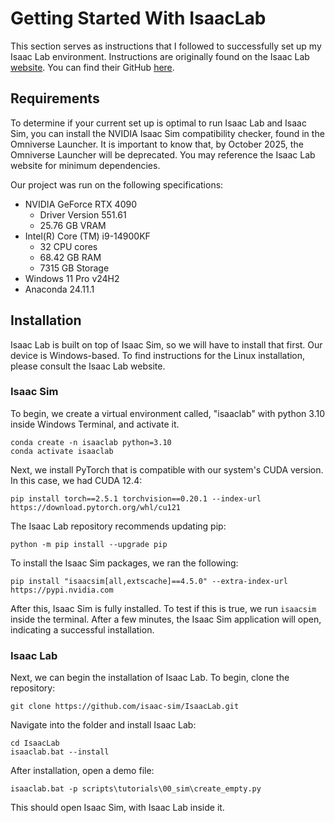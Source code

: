 # Getting Started With IsaacLab

This section serves as instructions that I followed to successfully set up my Isaac Lab environment. Instructions are originally found on the Isaac Lab [website](https://isaac-sim.github.io/IsaacLab/main/index.html). You can find their GitHub [here](https://github.com/isaac-sim/IsaacLab).

## Requirements

To determine if your current set up is optimal to run Isaac Lab and Isaac Sim, you can install the NVIDIA Isaac Sim compatibility checker, found in the Omniverse Launcher. It is important to know that, by October 2025, the Omniverse Launcher will be deprecated. You may reference the Isaac Lab website for minimum dependencies.

Our project was run on the following specifications:

- NVIDIA GeForce RTX 4090
    - Driver Version 551.61
    - 25.76 GB VRAM
- Intel(R) Core (TM) i9-14900KF
    - 32 CPU cores
    - 68.42 GB RAM
    - 7315 GB Storage
- Windows 11 Pro v24H2
- Anaconda 24.11.1

## Installation

Isaac Lab is built on top of Isaac Sim, so we will have to install that first. Our device is Windows-based. To find instructions for the Linux installation, please consult the Isaac Lab website.

### Isaac Sim

To begin, we create a virtual environment called, "isaaclab" with python 3.10 inside Windows Terminal, and activate it. 

```
conda create -n isaaclab python=3.10
conda activate isaaclab
```
Next, we install PyTorch that is compatible with our system's CUDA version. In this case, we had CUDA 12.4:

```
pip install torch==2.5.1 torchvision==0.20.1 --index-url https://download.pytorch.org/whl/cu121
```
The Isaac Lab repository recommends updating pip:
```
python -m pip install --upgrade pip
```
To install the Isaac Sim packages, we ran the following:
```
pip install "isaacsim[all,extscache]==4.5.0" --extra-index-url https://pypi.nvidia.com
```
After this, Isaac Sim is fully installed. To test if this is true, we run ` isaacsim ` inside the terminal. After a few minutes, the Isaac Sim application will open, indicating a successful installation.

### Isaac Lab

Next, we can begin the installation of Isaac Lab. To begin, clone the repository:
```
git clone https://github.com/isaac-sim/IsaacLab.git
```
Navigate into the folder and install Isaac Lab:
```
cd IsaacLab
isaaclab.bat --install
```
After installation, open a demo file:
```
isaaclab.bat -p scripts\tutorials\00_sim\create_empty.py
```
This should open Isaac Sim, with Isaac Lab inside it.